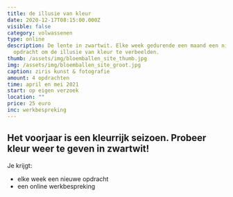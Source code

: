 ```yaml
---
title: de illusie van kleur
date: 2020-12-17T08:15:00.000Z
visible: false
category: volwassenen
type: online
description: De lente in zwartwit. Elke week gedurende een maand een nieuwe
  opdracht om de illusie van kleur te verbeelden.
thumb: /assets/img/bloemballen_site_thumb.jpg
img: /assets/img/bloemballen_site_groot.jpg
caption: ziris kunst & fotografie
amount: 4 opdrachten
time: april en mei 2021
start: op eigen verzoek
location: ""
price: 25 euro
inc: werkbespreking
---
```

## Het voorjaar is een kleurrijk seizoen. Probeer kleur weer te geven in zwartwit!

Je krijgt:

* elke week een nieuwe opdracht
* een online werkbespreking